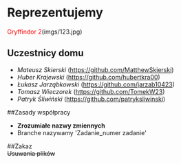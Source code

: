 # **Reprezentujemy** 
<span style="color:red">Gryffindor 2</span>(imgs/123.jpg)
## Uczestnicy domu 
- *Mateusz Skierski* (https://github.com/MatthewSkierski)
- *Huber Krajewski* (https://github.com/hubertkra00)
- *Łukasz Jarząbkowski* (https://github.com/jarzab10423)
- *Tomasz Wieczorek* (https://github.com/TomekW23)
- *Patryk Śliwiński* (https://github.com/patryksliwinski)

##Zasady współpracy
- **Zrozumiałe nazwy zmiennych**
- Branche nazywamy 'Zadanie_numer zadanie'

##Zakaz  
~~Usuwania plików~~